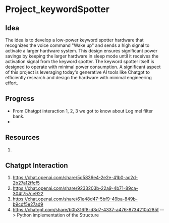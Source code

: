 # Project_keywordSpotter
## Idea
The idea is to develop a low-power keyword spotter hardware that recognizes the voice command "Wake up" and sends a high signal to activate a larger hardware system. This design ensures significant power savings by keeping the larger hardware in sleep mode until it receives the activation signal from the keyword spotter. The keyword spotter itself is designed to operate with minimal power consumption. A significant aspect of this project is leveraging today's generative AI tools like Chatgpt to efficiently research and design the hardware with minimal engineering effort.
## Progress
- From Chatgpt interaction 1, 2, 3 we got to know about Log mel filter bank.
- 
## Resources
1. 
## Chatgpt Interaction
1. https://chat.openai.com/share/5d5836e4-2e2e-41b0-ac2d-2b27a12ffcf5
2. https://chat.openai.com/share/9233203b-22a9-4b71-89ca-304f757ce922
3. https://chat.openai.com/share/61e48d47-5bf9-49ba-849b-b9cdf5e27ad9
4. https://chatgpt.com/share/b0b316f8-d3d7-4337-a476-8734210a285f --> Python implementation of the Structure
